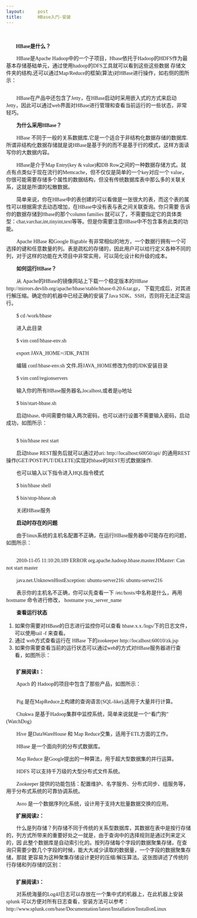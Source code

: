 ```yaml
---
layout:     post
title:      HBase入门-安装
---
```

<div id="article_content" class="article_content clearfix csdn-tracking-statistics" data-pid="blog" data-mod="popu_307" data-dsm="post">
								            <link rel="stylesheet" href="https://csdnimg.cn/release/phoenix/template/css/ck_htmledit_views-f76675cdea.css">
						<div class="htmledit_views" id="content_views">
                
<p class="artdir1" style="text-indent:20pt;line-height:20px;font-weight:bold;"><span style="font-family:'Microsoft YaHei';font-size:14px;"><br><a name="1"></a></span></p>
<p class="artdir2" style="text-indent:20pt;line-height:18px;font-weight:bold;"><span style="font-family:'Microsoft YaHei';font-size:14px;">HBase是什么？</span></p>
<p class="artcon" style="text-indent:2em;line-height:20px;"><span style="font-family:'Microsoft YaHei';font-size:14px;">HBase是Apache Hadoop中的一个子项目，Hbase依托于Hadoop的HDFS作为最基本存储基础单元，通过使用hadoop的DFS工具就可以看到这些这些数据 存储文件夹的结构,还可以通过Map/Reduce的框架(算法)对HBase进行操作，如右侧的图所示：</span></p>
<p align="center" class="artcon" style="text-indent:2em;line-height:20px;"><span style="font-family:'Microsoft YaHei';font-size:14px;"><img src="http://www.uml.org.cn/sjjm/images/2012121411.png" alt=""></span></p>
<p class="artcon" style="text-indent:2em;line-height:20px;"><span style="font-family:'Microsoft YaHei';font-size:14px;">HBase在产品中还包含了Jetty，在HBase启动时采用嵌入式的方式来启动Jetty，因此可以通过web界面对HBase进行管理和查看当前运行的一些状态，非常轻巧。</span></p>
<p class="artcon" style="text-indent:2em;line-height:20px;"><strong><span style="font-family:'Microsoft YaHei';font-size:14px;">为什么采用HBase？</span></strong></p>
<p class="artcon" style="text-indent:2em;line-height:20px;"><span style="font-family:'Microsoft YaHei';font-size:14px;">HBase 不同于一般的关系数据库,它是一个适合于非结构化数据存储的数据库.所谓非结构化数据存储就是说HBase是基于列的而不是基于行的模式，这样方面读写你的大数据内容。</span></p>
<p class="artcon" style="text-indent:2em;line-height:20px;"><span style="font-family:'Microsoft YaHei';font-size:14px;">HBase是介于Map Entry(key &amp; value)和DB Row之间的一种数据存储方式。就点有点类似于现在流行的Memcache，但不仅仅是简单的一个key对应一个 value，你很可能需要存储多个属性的数据结构，但没有传统数据库表中那么多的关联关系，这就是所谓的松散数据。</span></p>
<p class="artcon" style="text-indent:2em;line-height:20px;"><span style="font-family:'Microsoft YaHei';font-size:14px;">简单来说，你在HBase中的表创建的可以看做是一张很大的表，而这个表的属性可以根据需求去动态增加，在HBase中没有表与表之间关联查询。你只需要 告诉你的数据存储到Hbase的那个column families 就可以了，不需要指定它的具体类型：char,varchar,int,tinyint,text等等。但是你需要注意HBase中不包含事务此类的功
 能。</span></p>
<p class="artcon" style="text-indent:2em;line-height:20px;"><span style="font-family:'Microsoft YaHei';font-size:14px;">Apache HBase 和Google Bigtable 有非常相似的地方，一个数据行拥有一个可选择的键和任意数量的列。表是疏松的存储的，因此用户可以给行定义各种不同的列，对于这样的功能在大项目中非常实用，可以简化设计和升级的成本。</span></p>
<p class="artcon" style="text-indent:2em;line-height:20px;"><strong><span style="font-family:'Microsoft YaHei';font-size:14px;">如何运行HBase？</span></strong></p>
<p class="artcon" style="text-indent:2em;line-height:20px;"><span style="font-family:'Microsoft YaHei';font-size:14px;">从 Apache的HBase的镜像网站上下载一个稳定版本的HBase http://mirrors.devlib.org/apache/hbase/stable/hbase-0.20.6.tar.gz， 下载完成后，对其进行解压缩。确定你的机器中已经正确的安装了Java SDK、SSH，否则将无法正常运行。</span></p>
<p class="artcon" style="text-indent:2em;line-height:20px;"><span style="font-family:'Microsoft YaHei';font-size:14px;">$ cd /work/hbase</span></p>
<p class="artcon" style="text-indent:2em;line-height:20px;"><span style="font-family:'Microsoft YaHei';font-size:14px;">进入此目录</span></p>
<p class="artcon" style="text-indent:2em;line-height:20px;"><span style="font-family:'Microsoft YaHei';font-size:14px;">$ vim conf/hbase-env.sh</span></p>
<p class="artcon" style="text-indent:2em;line-height:20px;"><span style="font-family:'Microsoft YaHei';font-size:14px;">export JAVA_HOME=/JDK_PATH</span></p>
<p class="artcon" style="text-indent:2em;line-height:20px;"><span style="font-family:'Microsoft YaHei';font-size:14px;">编辑 conf/hbase-env.sh 文件,将JAVA_HOME修改为你的JDK安装目录</span></p>
<p class="artcon" style="text-indent:2em;line-height:20px;"><span style="font-family:'Microsoft YaHei';font-size:14px;">$ vim conf/regionservers</span></p>
<p class="artcon" style="text-indent:2em;line-height:20px;"><span style="font-family:'Microsoft YaHei';font-size:14px;">输入你的所有HBase服务器名,localhost,或者是ip地址</span></p>
<p class="artcon" style="text-indent:2em;line-height:20px;"><span style="font-family:'Microsoft YaHei';font-size:14px;">$ bin/start-hbase.sh</span></p>
<p class="artcon" style="text-indent:2em;line-height:20px;"><span style="font-family:'Microsoft YaHei';font-size:14px;">启动hbase, 中间需要你输入两次密码，也可以进行设置不需要输入密码，启动成功，如图所示：</span></p>
<p align="center" class="artcon" style="text-indent:2em;line-height:20px;"><span style="font-family:'Microsoft YaHei';font-size:14px;"><img src="http://www.uml.org.cn/sjjm/images/2012121412.jpg" alt=""></span></p>
<p class="artcon" style="text-indent:2em;line-height:20px;"><span style="font-family:'Microsoft YaHei';font-size:14px;">$ bin/hbase rest start</span></p>
<p class="artcon" style="text-indent:2em;line-height:20px;"><span style="font-family:'Microsoft YaHei';font-size:14px;">启动hbase REST服务后就可以通过对uri: http://localhost:60050/api/ 的通用REST操作(GET/POST/PUT/DELETE)实现对hbase的REST形式数据操作.</span></p>
<p class="artcon" style="text-indent:2em;line-height:20px;"><span style="font-family:'Microsoft YaHei';font-size:14px;">也可以输入以下指令进入HQL指令模式</span></p>
<p class="artcon" style="text-indent:2em;line-height:20px;"><span style="font-family:'Microsoft YaHei';font-size:14px;">$ bin/hbase shell</span></p>
<p class="artcon" style="text-indent:2em;line-height:20px;"><span style="font-family:'Microsoft YaHei';font-size:14px;">$ bin/stop-hbase.sh</span></p>
<p class="artcon" style="text-indent:2em;line-height:20px;"><span style="font-family:'Microsoft YaHei';font-size:14px;">关闭HBase服务</span></p>
<p class="artcon" style="text-indent:2em;line-height:20px;"><strong><span style="font-family:'Microsoft YaHei';font-size:14px;">启动时存在的问题</span></strong></p>
<p class="artcon" style="text-indent:2em;line-height:20px;"><span style="font-family:'Microsoft YaHei';font-size:14px;">由于linux系统的主机名配置不正确，在运行HBase服务器中可能存在的问题，如图所示：</span></p>
<p align="center" class="artcon" style="text-indent:2em;line-height:20px;"><span style="font-family:'Microsoft YaHei';font-size:14px;"><img src="http://www.uml.org.cn/sjjm/images/2012121413.jpg" alt=""></span></p>
<p class="artcon" style="text-indent:2em;line-height:20px;"><span style="font-family:'Microsoft YaHei';font-size:14px;">2010-11-05 11:10:20,189 ERROR org.apache.hadoop.hbase.master.HMaster: Can not start master</span></p>
<p class="artcon" style="text-indent:2em;line-height:20px;"><span style="font-family:'Microsoft YaHei';font-size:14px;">java.net.UnknownHostException: ubuntu-server216: ubuntu-server216</span></p>
<p class="artcon" style="text-indent:2em;line-height:20px;"><span style="font-family:'Microsoft YaHei';font-size:14px;">表示你的主机名不正确，你可以先查看一下 /etc/hosts/中名称是什么，再用 hostname 命令进行修改， hostname you_server_name</span></p>
<p class="artcon" style="text-indent:2em;line-height:20px;"><strong><span style="font-family:'Microsoft YaHei';font-size:14px;">查看运行状态</span></strong></p>
<ol><li><span style="font-family:'Microsoft YaHei';font-size:14px;">如果你需要对HBase的日志进行监控你可以查看 hbase.x.x./logs/下的日志文件，可以使用tail -f 来查看。</span></li><li><span style="font-family:'Microsoft YaHei';font-size:14px;">通过 web方式查看运行在 HBase 下的zookeeper http://localhost:60010/zk.jsp</span></li><li><span style="font-family:'Microsoft YaHei';font-size:14px;">如果你需要查看当前的运行状态可以通过web的方式对HBase服务器进行查看，如图所示：</span></li></ol><p align="center" class="artcon" style="text-indent:2em;line-height:20px;"><span style="font-family:'Microsoft YaHei';font-size:14px;"><img src="http://www.uml.org.cn/sjjm/images/2012121414.jpg" alt=""></span></p>
<p class="artdir2" style="text-indent:20pt;line-height:18px;font-weight:bold;"><span style="font-family:'Microsoft YaHei';font-size:14px;">扩展阅读1：</span></p>
<p class="artcon" style="text-indent:2em;line-height:20px;"><span style="font-family:'Microsoft YaHei';font-size:14px;">Apach 的 Hadoop的项目中包含了那些产品，如图所示：</span></p>
<p align="center" class="artcon" style="text-indent:2em;line-height:20px;"><span style="font-family:'Microsoft YaHei';font-size:14px;"><img src="http://www.uml.org.cn/sjjm/images/2012121415.png" alt=""></span></p>
<p class="artcon" style="text-indent:2em;line-height:20px;"><span style="font-family:'Microsoft YaHei';font-size:14px;">Pig 是在MapReduce上构建的查询语言(SQL-like),适用于大量并行计算。</span></p>
<p class="artcon" style="text-indent:2em;line-height:20px;"><span style="font-family:'Microsoft YaHei';font-size:14px;">Chukwa 是基于Hadoop集群中监控系统，简单来说就是一个“看门狗” (WatchDog)</span></p>
<p class="artcon" style="text-indent:2em;line-height:20px;"><span style="font-family:'Microsoft YaHei';font-size:14px;">Hive 是DataWareHouse 和 Map Reduce交集，适用于ETL方面的工作。</span></p>
<p class="artcon" style="text-indent:2em;line-height:20px;"><span style="font-family:'Microsoft YaHei';font-size:14px;">HBase 是一个面向列的分布式数据库。</span></p>
<p class="artcon" style="text-indent:2em;line-height:20px;"><span style="font-family:'Microsoft YaHei';font-size:14px;">Map Reduce 是Google提出的一种算法，用于超大型数据集的并行运算。</span></p>
<p class="artcon" style="text-indent:2em;line-height:20px;"><span style="font-family:'Microsoft YaHei';font-size:14px;">HDFS 可以支持千万级的大型分布式文件系统。</span></p>
<p class="artcon" style="text-indent:2em;line-height:20px;"><span style="font-family:'Microsoft YaHei';font-size:14px;">Zookeeper 提供的功能包括：配置维护、名字服务、分布式同步、组服务等，用于分布式系统的可靠协调系统。</span></p>
<p class="artcon" style="text-indent:2em;line-height:20px;"><span style="font-family:'Microsoft YaHei';font-size:14px;">Avro 是一个数据序列化系统，设计用于支持大批量数据交换的应用。</span></p>
<p class="artdir2" style="text-indent:20pt;line-height:18px;font-weight:bold;"><span style="font-family:'Microsoft YaHei';font-size:14px;">扩展阅读2：</span></p>
<p class="artcon" style="text-indent:2em;line-height:20px;"><span style="font-family:'Microsoft YaHei';font-size:14px;">什么是列存储？列存储不同于传统的关系型数据库，其数据在表中是按行存储的，列方式所带来的重要好处之一就是，由于查询中的选择规则是通过列来定义的，因 此整个数据库是自动索引化的。按列存储每个字段的数据聚集存储，在查询只需要少数几个字段的时候，能大大减少读取的数据量，一个字段的数据聚集存储，那就
 更容易为这种聚集存储设计更好的压缩/解压算法。这张图讲述了传统的行存储和列存储的区别：</span></p>
<p align="center" class="artcon" style="text-indent:2em;line-height:20px;"><span style="font-family:'Microsoft YaHei';font-size:14px;"><img src="http://www.uml.org.cn/sjjm/images/2012121416.jpg" alt=""></span></p>
<p class="artdir2" style="text-indent:20pt;line-height:18px;font-weight:bold;"><span style="font-family:'Microsoft YaHei';font-size:14px;">扩展阅读3：</span></p>
<p class="artcon" style="text-indent:2em;line-height:20px;"><span style="font-family:'Microsoft YaHei';font-size:14px;">对系统海量的Log4J日志可以存放在一个集中式的机器上，在此机器上安装 splunk 可以方便对所有日志查看，安装方法可以参考：<br>
http://www.splunk.com/base/Documentation/latest/Installation/InstallonLinux</span></p>
            </div>
                </div>